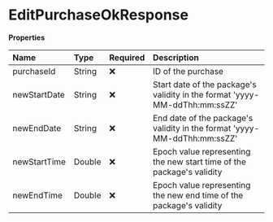 # EditPurchaseOkResponse

**Properties**

| Name         | Type   | Required | Description                                                                |
| :----------- | :----- | :------- | :------------------------------------------------------------------------- |
| purchaseId   | String | ❌       | ID of the purchase                                                         |
| newStartDate | String | ❌       | Start date of the package's validity in the format 'yyyy-MM-ddThh:mm:ssZZ' |
| newEndDate   | String | ❌       | End date of the package's validity in the format 'yyyy-MM-ddThh:mm:ssZZ'   |
| newStartTime | Double | ❌       | Epoch value representing the new start time of the package's validity      |
| newEndTime   | Double | ❌       | Epoch value representing the new end time of the package's validity        |

<!-- This file was generated by liblab | https://liblab.com/ -->
